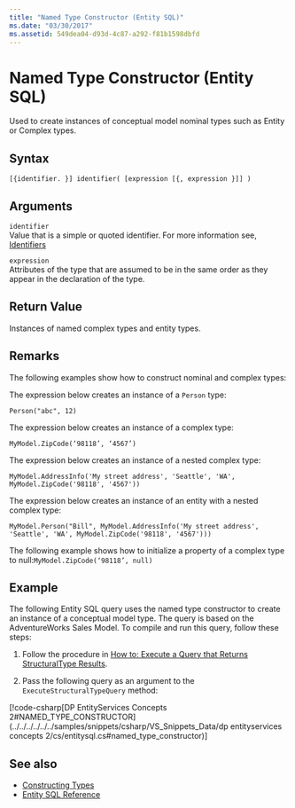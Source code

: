 ```yaml
---
title: "Named Type Constructor (Entity SQL)"
ms.date: "03/30/2017"
ms.assetid: 549dea04-d93d-4c87-a292-f81b1598dbfd
---
```

# Named Type Constructor (Entity SQL)
Used to create instances of conceptual model nominal types such as Entity or Complex types.  
  
## Syntax  
  
```  
[{identifier. }] identifier( [expression [{, expression }]] )  
```  
  
## Arguments  
 `identifier`  
 Value that is a simple or quoted identifier. For more information see, [Identifiers](identifiers-entity-sql.md)  
  
 `expression`  
 Attributes of the type that are assumed to be in the same order as they appear in the declaration of the type.  
  
## Return Value  
 Instances of named complex types and entity types.  
  
## Remarks  
 The following examples show how to construct nominal and complex types:  
  
 The expression below creates an instance of a `Person` type:  
  
 `Person("abc", 12)`  
  
 The expression below creates an instance of a complex type:  
  
 `MyModel.ZipCode(‘98118’, ‘4567’)`  
  
 The expression below creates an instance of a nested complex type:  
  
 `MyModel.AddressInfo('My street address', 'Seattle', 'WA', MyModel.ZipCode('98118', '4567'))`  
  
 The expression below creates an instance of an entity with a nested complex type:  
  
 `MyModel.Person("Bill", MyModel.AddressInfo('My street address', 'Seattle', 'WA', MyModel.ZipCode('98118', '4567')))`  
  
 The following example shows how to initialize a property of a complex type to null:`MyModel.ZipCode(‘98118’, null)`  
  
## Example  
 The following Entity SQL query uses the named type constructor to create an instance of a conceptual model type. The query is based on the AdventureWorks Sales Model. To compile and run this query, follow these steps:  
  
1. Follow the procedure in [How to: Execute a Query that Returns StructuralType Results](../how-to-execute-a-query-that-returns-structuraltype-results.md).  
  
2. Pass the following query as an argument to the `ExecuteStructuralTypeQuery` method:  
  
 [!code-csharp[DP EntityServices Concepts 2#NAMED_TYPE_CONSTRUCTOR](../../../../../../samples/snippets/csharp/VS_Snippets_Data/dp entityservices concepts 2/cs/entitysql.cs#named_type_constructor)]  
  
## See also

- [Constructing Types](constructing-types-entity-sql.md)
- [Entity SQL Reference](entity-sql-reference.md)
